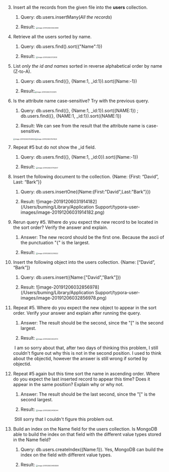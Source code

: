 3. Insert all the records from the given file into the **users** collection. 

   1) Query: db.users.insertMany(*All the records*)

   2) Result: <img src="/Users/buming/Library/Application Support/typora-user-images/image-20191206030923899.png" alt="image-20191206030923899" style="zoom:35%;" />

4. Retrieve all the users sorted by name. 

   1) Query: db.users.find().sort({"Name":1})

   2) Result: <img src="/Users/buming/Library/Application Support/typora-user-images/image-20191206031121616.png" alt="image-20191206031121616" style="zoom:35%;" />

5. List *only the id and names* sorted in reverse alphabetical order by name (Z-to-A). 

   1) Query: db.users.find({}, {Name:1, _id:1}).sort({Name:-1})

   2) Result:<img src="/Users/buming/Library/Application Support/typora-user-images/image-20191206031335815.png" alt="image-20191206031335815" style="zoom:35%;" />

6. Is the attribute name case-sensitive? Try with the previous query. 

   1) Query: db.users.find({}, {Name:1, _id:1}).sort({NAME:1}) ; db.users.find({}, {NAME:1, _id:1}).sort({NAME:1})

   2) Result: We can see from the result that the attribute name is case-sensitive.

   <img src="/Users/buming/Library/Application Support/typora-user-images/image-20191206031508920.png" alt="image-20191206031508920" style="zoom:35%;" /><img src="/Users/buming/Library/Application Support/typora-user-images/image-20191206031541624.png" alt="image-20191206031541624" style="zoom:35%;" />

7. Repeat #5 but do not show the _id field. 

   1) Query: db.users.find({}, {Name:1, _id:0}).sort({Name:-1})

   2) Result: <img src="/Users/buming/Library/Application Support/typora-user-images/image-20191206031750647.png" alt="image-20191206031750647" style="zoom:35%;" />

8. Insert the following document to the collection. {Name: {First: “David”, Last: “Bark”}} 

   1) Query: db.users.insertOne({Name:{First:"David",Last:"Bark"}})

   2) Result: ![image-20191206031914182](/Users/buming/Library/Application Support/typora-user-images/image-20191206031914182.png)

9. Rerun query #5. Where do you expect the new record to be located in the sort order? Verify the answer and explain. 

   1) Answer: The new record should be the first one. Because the ascii of the punctuation "{" is the largest.

   2) Result: <img src="/Users/buming/Library/Application Support/typora-user-images/image-20191206032316022.png" alt="image-20191206032316022" style="zoom:35%;" />

10. Insert the following object into the users collection. {Name: [“David”, “Bark”]} 

    1) Query: db.users.insert({Name:["David","Bark"]})

    2) Result: ![image-20191206032856978](/Users/buming/Library/Application Support/typora-user-images/image-20191206032856978.png)

11. Repeat #5. Where do you expect the new object to appear in the sort order. Verify your answer and explain after running the query. 

    1) Answer: The result should be the second, since the "[" is the second largest.

    2) Result: <img src="/Users/buming/Library/Application Support/typora-user-images/image-20191206034024174.png" alt="image-20191206034024174" style="zoom:35%;" />

    ​                I am so sorry about that, after two days of thinking this problem, I still couldn't figure out why this is not in the second position. I used to think about the objectid, however the answer is still wrong if sorted by objectid.

12. Repeat #5 again but this time sort the name in ascending order. Where do you expect the last inserted record to appear this time? Does it appear in the same position? Explain why or why not. 

    1) Answer: The result should be the last second, since the "[" is the second largest.

    2) Result: <img src="/Users/buming/Library/Application Support/typora-user-images/image-20191206034106344.png" alt="image-20191206034106344" style="zoom:35%;" />

    ​                 Still sorry that I couldn't figure this problem out.

13. Build an index on the Name field for the users collection. Is MongoDB able to build the index on that field with the different value types stored in the Name field? 

    1) Query: db.users.createIndex({Name:1}). Yes, MongoDB can build the index on the field with different value types.

    2) Result: <img src="/Users/buming/Library/Application Support/typora-user-images/image-20191206034950699.png" alt="image-20191206034950699" style="zoom:35%;" />